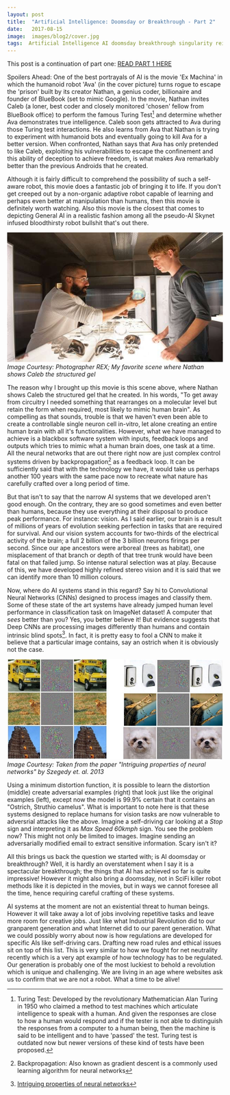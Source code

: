 ```yaml
---
layout: post
title:  "Artificial Intelligence: Doomsday or Breakthrough - Part 2"
date:   2017-08-15
image:  images/blog2/cover.jpg
tags:  Artificial Intelligence AI doomsday breakthrough singularity reinforcement learning openai exmachina turing test convolutionals neural networks
---
```

This post is a continuation of part one: [READ PART 1 HERE][part1]

Spoilers Ahead: One of the best portrayals of AI is the movie 'Ex Machina' in which the humanoid robot 'Ava' (in the cover picture) turns rogue to escape the 'prison' built by its creator Nathan, a genius coder, billionaire and founder of BlueBook (set to mimic Google). In the movie, Nathan invites Caleb (a loner, best coder and closely monitored 'chosen' fellow from BlueBook office) to perform the famous Turing Test[^1] and determine whether Ava demonstrates true intelligence. Caleb soon gets attracted to Ava during those Turing test interactions. He also learns from Ava that Nathan is trying to experiment with humanoid bots and eventually going to kill Ava for a better version. When confronted, Nathan says that Ava has only pretended to like Caleb, exploiting his vulnerabilities to escape the confinement and this ability of deception to achieve freedom, is what makes Ava remarkably better than the previous Androids that he created. 

Although it is fairly difficult to comprehend the possibility of such a self-aware robot, this movie does a fantastic job of bringing it to life. If you don't get creeped out by a non-organic adaptive robot capable of learning and perhaps even better at manipulation than humans, then this movie is definitely worth watching. Also this movie is the closest that comes to depicting General AI in a realistic fashion among all the pseudo-AI Skynet infused bloodthirsty robot bullshit that's out there.

![ex-machina-1](/images/blog2/1.jpg)
*Image Courtesy: Photographer REX; My favorite scene where Nathan shows Caleb the structured gel*

The reason why I brought up this movie is this scene above, where Nathan shows Caleb the structured gel that he created. In his words, "To get away from circuitry I needed something that rearranges on a molecular level but retain the form when required, most likely to mimic human brain". As compelling as that sounds, trouble is that we haven't even been able to create a controllable single neuron cell in-vitro, let alone creating an entire human brain with all it's functionalities. However, what we have managed to achieve is a blackbox software system with inputs, feedback loops and outputs which tries to mimic what a human brain does, one task at a time. All the neural networks that are out there right now are just complex control systems driven by backpropagation[^2] as a feedback loop. It can be sufficiently said that with the technology we have, it would take us perhaps another 100 years with the same pace now to recreate what nature has carefully crafted over a long period of time. 

But that isn't to say that the narrow AI systems that we developed aren't good enough. On the contrary, they are so good sometimes and even better than humans, because they use everything at their disposal to produce peak performance. For instance: vision. As I said earlier, our brain is a result of millions of years of evolution seeking perfection in tasks that are required for survival. And our vision system accounts for two-thirds of the electrical activity of the brain; a full 2 billion of the 3 billion neurons firings per second. Since our ape ancestors were arboreal (trees as habitat), one misplacement of that branch or depth of that tree trunk would have been fatal on that failed jump. So intense natural selection was at play. Because of this, we have developed highly refined stereo vision and it is said that we can identify more than 10 million colours. 

Now, where do AI systems stand in this regard? Say hi to Convolutional Neural Networks (CNNs) designed to process images and classify them. Some of these state of the art systems have already jumped human level performance in classification task on ImageNet dataset! A computer that *sees* better than you? Yes, you better believe it! But evidence suggests that Deep CNNs are processing images differently than humans and contain intrinsic blind spots[^3]. In fact, it is pretty easy to fool a CNN to make it believe that a particular image contains, say an ostrich when it is obviously not the case.

![intriguing properties of nn](/images/blog2/3.jpg)
*Image Courtesy: Taken from the paper "Intriguing properties of neural networks" by Szegedy et. al. 2013*

Using a minimum distortion function, it is possible to learn the distortion (middle) create adversarial examples (right) that look just like the original examples (left), except now the model is 99.9% certain that it contains an "Ostrich, Struthio camelus". What is important to note here is that these systems designed to replace humans for vision tasks are now vulnerable to adversrial attacks like the above. Imagine a self-driving car looking at a *Stop* sign and interpreting it as *Max Speed 60kmph* sign. You see the problem now? This might not only be limited to images. Imagine sending an adversarially modified email to extract sensitive information. Scary isn't it?

All this brings us back the question we started with; is AI doomsday or breakthrough? Well, it is hardly an overstatement when I say it is a spectacular breakthrough; the things that AI has achieved so far is quite impressive! However it might also bring a doomsday, not in SciFi killer robot methods like it is depicted in the movies, but in ways we cannot foresee all the time, hence requiring careful crafting of these systems.

AI systems at the moment are not an existential threat to human beings. However it will take away a lot of jobs involving repetitive tasks and leave more room for creative jobs. Just like what Industrial Revolution did to our granparent generation and what Internet did to our parent generation. What we could possibly worry about now is how regulations are developed for specific AIs like self-driving cars. Drafting new road rules and ethical issues sit on top of this list. This is very similar to how we fought for net neutrality recently which is a very apt example of how technology has to be regulated.  Our generation is probably one of the most luckiest to behold a revolution which is unique and challenging. We are living in an age where websites ask us to confirm that we are not a robot. What a time to be alive!

[^1]: Turing Test: Developed by the revolutionary Mathematician Alan Turing in 1950 who claimed a method to test machines which articulate intelligence to speak with a human. And given the responses are close to how a human would respond and if the tester is not able to distinguish the responses from a computer to a human being, then the machine is said to be intelligent and to have 'passed' the test. Turing test is outdated now but newer versions of these kind of tests have been proposed.
[^2]: Backpropagation: Also known as gradient descent is a commonly used learning algorithm for neural networks
[^3]: [Intriguing properties of neural networks](https://arxiv.org/abs/1312.6199)

[part1]: /blog/ai-doomsday-or-breakthrough-part1/